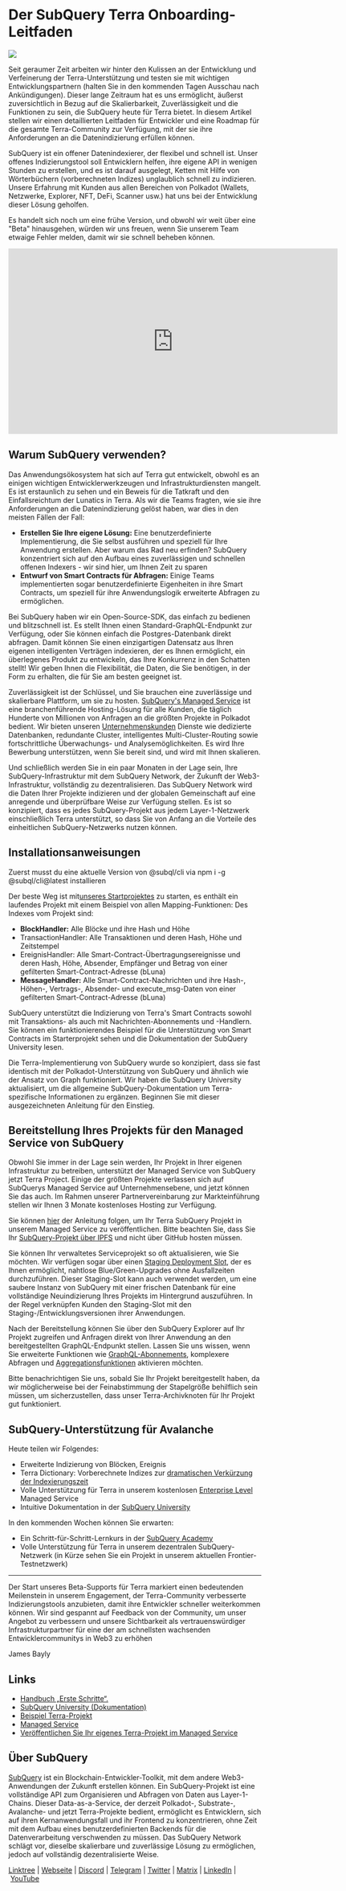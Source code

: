 # Der SubQuery Terra Onboarding-Leitfaden

![](https://miro.medium.com/max/1400/1*DiTE9KuzH0xHLojzGWxOuw.png)

Seit geraumer Zeit arbeiten wir hinter den Kulissen an der Entwicklung und Verfeinerung der Terra-Unterstützung und testen sie mit wichtigen Entwicklungspartnern (halten Sie in den kommenden Tagen Ausschau nach Ankündigungen). Dieser lange Zeitraum hat es uns ermöglicht, äußerst zuversichtlich in Bezug auf die Skalierbarkeit, Zuverlässigkeit und die Funktionen zu sein, die SubQuery heute für Terra bietet. In diesem Artikel stellen wir einen detaillierten Leitfaden für Entwickler und eine Roadmap für die gesamte Terra-Community zur Verfügung, mit der sie ihre Anforderungen an die Datenindizierung erfüllen können.

SubQuery ist ein offener Datenindexierer, der flexibel und schnell ist. Unser offenes Indizierungstool soll Entwicklern helfen, ihre eigene API in wenigen Stunden zu erstellen, und es ist darauf ausgelegt, Ketten mit Hilfe von Wörterbüchern (vorberechneten Indizes) unglaublich schnell zu indizieren. Unsere Erfahrung mit Kunden aus allen Bereichen von Polkadot (Wallets, Netzwerke, Explorer, NFT, DeFi, Scanner usw.) hat uns bei der Entwicklung dieser Lösung geholfen.

Es handelt sich noch um eine frühe Version, und obwohl wir weit über eine "Beta" hinausgehen, würden wir uns freuen, wenn Sie unserem Team etwaige Fehler melden, damit wir sie schnell beheben können.

<iframe width="656" height="369" src="https://www.youtube.com/embed/dS7h3isQCeA" title="YouTube-Videoplayer" frameborder="0" allow="accelerometer; autoplay; clipboard-write; encrypted-media; gyroscope; picture-in-picture" allowfullscreen></iframe>

## Warum SubQuery verwenden?

Das Anwendungsökosystem hat sich auf Terra gut entwickelt, obwohl es an einigen wichtigen Entwicklerwerkzeugen und Infrastrukturdiensten mangelt. Es ist erstaunlich zu sehen und ein Beweis für die Tatkraft und den Einfallsreichtum der Lunatics in Terra. Als wir die Teams fragten, wie sie ihre Anforderungen an die Datenindizierung gelöst haben, war dies in den meisten Fällen der Fall:

- **Erstellen Sie Ihre eigene Lösung:** Eine benutzerdefinierte Implementierung, die Sie selbst ausführen und speziell für Ihre Anwendung erstellen. Aber warum das Rad neu erfinden? SubQuery konzentriert sich auf den Aufbau eines zuverlässigen und schnellen offenen Indexers - wir sind hier, um Ihnen Zeit zu sparen
- **Entwurf von Smart Contracts für Abfragen:** Einige Teams implementierten sogar benutzerdefinierte Eigenheiten in ihre Smart Contracts, um speziell für ihre Anwendungslogik erweiterte Abfragen zu ermöglichen.

Bei SubQuery haben wir ein Open-Source-SDK, das einfach zu bedienen und blitzschnell ist. Es stellt Ihnen einen Standard-GraphQL-Endpunkt zur Verfügung, oder Sie können einfach die Postgres-Datenbank direkt abfragen. Damit können Sie einen einzigartigen Datensatz aus Ihren eigenen intelligenten Verträgen indexieren, der es Ihnen ermöglicht, ein überlegenes Produkt zu entwickeln, das Ihre Konkurrenz in den Schatten stellt! Wir geben Ihnen die Flexibilität, die Daten, die Sie benötigen, in der Form zu erhalten, die für Sie am besten geeignet ist.

Zuverlässigkeit ist der Schlüssel, und Sie brauchen eine zuverlässige und skalierbare Plattform, um sie zu hosten. [SubQuery's Managed Service](https://subquery.network/managedservices) ist eine branchenführende Hosting-Lösung für alle Kunden, die täglich Hunderte von Millionen von Anfragen an die größten Projekte in Polkadot bedient. Wir bieten unseren [Unternehmenskunden](./20211228-enterprise-hosted.md) Dienste wie dedizierte Datenbanken, redundante Cluster, intelligentes Multi-Cluster-Routing sowie fortschrittliche Überwachungs- und Analysemöglichkeiten. Es wird Ihre Bewerbung unterstützen, wenn Sie bereit sind, und wird mit Ihnen skalieren.

Und schließlich werden Sie in ein paar Monaten in der Lage sein, Ihre SubQuery-Infrastruktur mit dem SubQuery Network, der Zukunft der Web3-Infrastruktur, vollständig zu dezentralisieren. Das SubQuery Network wird die Daten Ihrer Projekte indizieren und der globalen Gemeinschaft auf eine anregende und überprüfbare Weise zur Verfügung stellen. Es ist so konzipiert, dass es jedes SubQuery-Projekt aus jedem Layer-1-Netzwerk einschließlich Terra unterstützt, so dass Sie von Anfang an die Vorteile des einheitlichen SubQuery-Netzwerks nutzen können.

## Installationsanweisungen

Zuerst musst du eine aktuelle Version von @subql/cli via npm i -g @subql/cli@latest installieren

Der beste Weg ist mit[unseres Startprojektes](https://github.com/subquery/terra-subql-starter) zu starten, es enthält ein laufendes Projekt mit einem Beispiel von allen Mapping-Funktionen: Des Indexes vom Projekt sind:

- **BlockHandler:** Alle Blöcke und ihre Hash und Höhe
- TransactionHandler: Alle Transaktionen und deren Hash, Höhe und Zeitstempel
- EreignisHandler: Alle Smart-Contract-Übertragungsereignisse und deren Hash, Höhe, Absender, Empfänger und Betrag von einer gefilterten Smart-Contract-Adresse (bLuna)
- **MessageHandler:** Alle Smart-Contract-Nachrichten und ihre Hash-, Höhen-, Vertrags-, Absender- und execute_msg-Daten von einer gefilterten Smart-Contract-Adresse (bLuna)

SubQuery unterstützt die Indizierung von Terra's Smart Contracts sowohl mit Transaktions- als auch mit Nachrichten-Abonnements und -Handlern. Sie können ein funktionierendes Beispiel für die Unterstützung von Smart Contracts im Starterprojekt sehen und die Dokumentation der SubQuery University lesen.

Die Terra-Implementierung von SubQuery wurde so konzipiert, dass sie fast identisch mit der Polkadot-Unterstützung von SubQuery und ähnlich wie der Ansatz von Graph funktioniert. Wir haben die SubQuery University aktualisiert, um die allgemeine SubQuery-Dokumentation um Terra-spezifische Informationen zu ergänzen. Beginnen Sie mit dieser ausgezeichneten Anleitung für den Einstieg.

## Bereitstellung Ihres Projekts für den Managed Service von SubQuery

Obwohl Sie immer in der Lage sein werden, Ihr Projekt in Ihrer eigenen Infrastruktur zu betreiben, unterstützt der Managed Service von SubQuery jetzt Terra Project.  Einige der größten Projekte verlassen sich auf SubQuerys Managed Service auf Unternehmensebene, und jetzt können Sie das auch. Im Rahmen unserer Partnervereinbarung zur Markteinführung stellen wir Ihnen 3 Monate kostenloses Hosting zur Verfügung.

Sie können [hier](https://university.subquery.network/run_publish/publish.html) der Anleitung folgen, um Ihr Terra SubQuery Projekt in unserem Managed Service zu veröffentlichen. Bitte beachten Sie, dass Sie Ihr [SubQuery-Projekt über IPFS](https://university.subquery.network/run_publish/publish.html) und nicht über GitHub hosten müssen.

Sie können Ihr verwaltetes Serviceprojekt so oft aktualisieren, wie Sie möchten. Wir verfügen sogar über einen [Staging Deployment Slot](./20210604-Deployment-Slots-are-here-for-SubQuery-Projects.md), der es Ihnen ermöglicht, nahtlose Blue/Green-Upgrades ohne Ausfallzeiten durchzuführen. Dieser Staging-Slot kann auch verwendet werden, um eine saubere Instanz von SubQuery mit einer frischen Datenbank für eine vollständige Neuindizierung Ihres Projekts im Hintergrund auszuführen. In der Regel verknüpfen Kunden den Staging-Slot mit den Staging-/Entwicklungsversionen ihrer Anwendungen.

Nach der Bereitstellung können Sie über den SubQuery Explorer auf Ihr Projekt zugreifen und Anfragen direkt von Ihrer Anwendung an den bereitgestellten GraphQL-Endpunkt stellen. Lassen Sie uns wissen, wenn Sie erweiterte Funktionen wie [GraphQL-Abonnements](https://university.subquery.network/run_publish/subscription.html), komplexere Abfragen und [Aggregationsfunktionen](https://university.subquery.network/run_publish/aggregate.html) aktivieren möchten.

Bitte benachrichtigen Sie uns, sobald Sie Ihr Projekt bereitgestellt haben, da wir möglicherweise bei der Feinabstimmung der Stapelgröße behilflich sein müssen, um sicherzustellen, dass unser Terra-Archivknoten für Ihr Projekt gut funktioniert.

## SubQuery-Unterstützung für Avalanche

Heute teilen wir Folgendes:

-   Erweiterte Indizierung von Blöcken, Ereignis
-   Terra Dictionary: Vorberechnete Indizes zur [dramatischen Verkürzung der Indexierungszeit](./20210630-SubQuery-Just-Got-a-lot-Faster-with-the-Dictionary.md)
-   Volle Unterstützung für Terra in unserem kostenlosen [Enterprise Level](./20211228-enterprise-hosted.md) Managed Service
-   Intuitive Dokumentation in der [SubQuery University](https://university.subquery.network/)

In den kommenden Wochen können Sie erwarten:

-   Ein Schritt-für-Schritt-Lernkurs in der [SubQuery Academy](https://blog.subquery.network/blogs/20211018-subquery-launches-the-subquery-academy.html)
-   Volle Unterstützung für Terra in unserem dezentralen SubQuery-Netzwerk (in Kürze sehen Sie ein Projekt in unserem aktuellen Frontier-Testnetzwerk)

---

Der Start unseres Beta-Supports für Terra markiert einen bedeutenden Meilenstein in unserem Engagement, der Terra-Community verbesserte Indizierungstools anzubieten, damit ihre Entwickler schneller weiterkommen können. Wir sind gespannt auf Feedback von der Community, um unser Angebot zu verbessern und unsere Sichtbarkeit als vertrauenswürdiger Infrastrukturpartner für eine der am schnellsten wachsenden Entwicklercommunitys in Web3 zu erhöhen

James Bayly

## Links

-   [Handbuch „Erste Schritte“.](https://university.subquery.network/quickstart/quickstart-terra.html)
-   [SubQuery University (Dokumentation)](https://university.subquery.network/)
-   [Beispiel Terra-Projekt](https://github.com/subquery/terra-subql-starter)
-   [Managed Service](https://explorer.subquery.network/)
-   [Veröffentlichen Sie Ihr eigenes Terra-Projekt im Managed Service](https://project.subquery.network/)

## Über SubQuery

[SubQuery](https://subquery.network/) ist ein Blockchain-Entwickler-Toolkit, mit dem andere Web3-Anwendungen der Zukunft erstellen können. Ein SubQuery-Projekt ist eine vollständige API zum Organisieren und Abfragen von Daten aus Layer-1-Chains. Dieser Data-as-a-Service, der derzeit Polkadot-, Substrate-, Avalanche- und jetzt Terra-Projekte bedient, ermöglicht es Entwicklern, sich auf ihren Kernanwendungsfall und ihr Frontend zu konzentrieren, ohne Zeit mit dem Aufbau eines benutzerdefinierten Backends für die Datenverarbeitung verschwenden zu müssen. Das SubQuery Network schlägt vor, dieselbe skalierbare und zuverlässige Lösung zu ermöglichen, jedoch auf vollständig dezentralisierte Weise.

​​[Linktree](https://linktr.ee/subquerynetwork) | [Webseite](https://subquery.network/) | [Discord](https://discord.com/invite/78zg8aBSMG) | [Telegram](https://t.me/subquerynetwork) | [Twitter](https://twitter.com/subquerynetwork) | [Matrix](https://matrix.to/#/#subquery:matrix.org) | [LinkedIn](https://www.linkedin.com/company/subquery) | [YouTube](https://www.youtube.com/channel/UCi1a6NUUjegcLHDFLr7CqLw)
